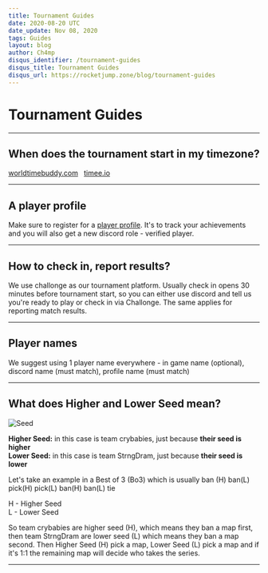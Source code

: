 ```yaml
---
title: Tournament Guides
date: 2020-08-20 UTC
date_update: Nov 08, 2020
tags: Guides
layout: blog
author: Ch4mp
disqus_identifier: /tournament-guides
disqus_title: Tournament Guides
disqus_url: https://rocketjump.zone/blog/tournament-guides
---
```


<h1 class="w3-center">Tournament Guides</h1>

<hr>

<h2 class="w3-center">When does the tournament start in my timezone?</h2>
<p class="w3-center">
<a href="https://www.worldtimebuddy.com/" target="_blank">worldtimebuddy.com</a>&nbsp;&nbsp; <a href="https://timee.io/" target="_blank">timee.io</a>
</p>
<hr>

<h2 class="w3-center">A player profile</h2>

<p>Make sure to register for a <a href="https://rocketjump.zone/new-player" target="_blank">player profile</a>. It's to track your achievements and you will also get a new discord role - verified player.</p>

<hr>

<h2 class="w3-center">How to check in, report results?</h2>
<p>We use challonge as our tournament platform. Usually check in opens 30 minutes before tournament start, so you can either use discord and tell us you're ready to play or check in via Challonge. The same applies for reporting match results.</p>

<hr>

<h2 class="w3-center">Player names</h2>
<p>We suggest using 1 player name everywhere - in game name (optional), discord name (must match), profile name (must match)</p>
<hr>

<h2 class="w3-center" id="seeds">What does Higher and Lower Seed mean?</h2>
<img src="../../images/seed.png" alt="Seed">

**Higher Seed:** in this case is team crybabies, just because **their seed is higher**  
**Lower Seed:** in this case is team StrngDram, just because **their seed is lower**  

Let's take an example in a Best of 3 (Bo3) which is usually ban (H) ban(L) pick(H) pick(L) ban(H) ban(L) tie  

H - Higher Seed  
L - Lower Seed  

So team crybabies are higher seed (H), which means they ban a map first, then team StrngDram are lower seed (L) which means they ban a map second. Then Higher Seed (H) pick a map, Lower Seed (L) pick a map and if it's 1:1 the remaining map will decide who takes the series.

<hr>
